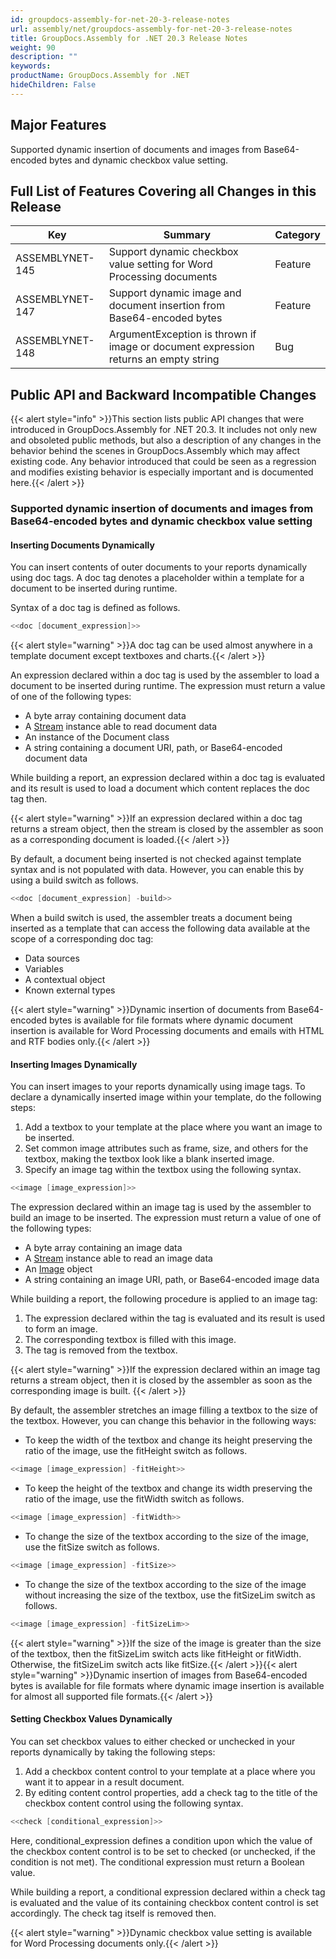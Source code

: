 ```yaml
---
id: groupdocs-assembly-for-net-20-3-release-notes
url: assembly/net/groupdocs-assembly-for-net-20-3-release-notes
title: GroupDocs.Assembly for .NET 20.3 Release Notes
weight: 90
description: ""
keywords: 
productName: GroupDocs.Assembly for .NET
hideChildren: False
---
```

## Major Features

Supported dynamic insertion of documents and images from Base64-encoded bytes and dynamic checkbox value setting.

## Full List of Features Covering all Changes in this Release

| Key | Summary | Category |
| --- | --- | --- |
| ASSEMBLYNET-145  | Support dynamic checkbox value setting for Word Processing documents  | Feature  |
| ASSEMBLYNET-147  | Support dynamic image and document insertion from Base64-encoded bytes  | Feature  |
| ASSEMBLYNET-148  | ArgumentException is thrown if image or document expression returns an empty string  | Bug  |

## Public API and Backward Incompatible Changes

{{< alert style="info" >}}This section lists public API changes that were introduced in GroupDocs.Assembly for .NET 20.3. It includes not only new and obsoleted public methods, but also a description of any changes in the behavior behind the scenes in GroupDocs.Assembly which may affect existing code. Any behavior introduced that could be seen as a regression and modifies existing behavior is especially important and is documented here.{{< /alert >}}

### Supported dynamic insertion of documents and images from Base64-encoded bytes and dynamic checkbox value setting

#### Inserting Documents Dynamically

You can insert contents of outer documents to your reports dynamically using doc tags. A doc tag denotes a placeholder within a template for a document to be inserted during runtime.

Syntax of a doc tag is defined as follows.

```csharp
<<doc [document_expression]>>
```

{{< alert style="warning" >}}A doc tag can be used almost anywhere in a template document except textboxes and charts.{{< /alert >}}

An expression declared within a doc tag is used by the assembler to load a document to be inserted during runtime. The expression must return a value of one of the following types:

*   A byte array containing document data
*   A [Stream](http://msdn.microsoft.com/en-us/library/system.io.stream(v=vs.110).aspx) instance able to read document data
*   An instance of the Document class
*   A string containing a document URI, path, or Base64-encoded document data

While building a report, an expression declared within a doc tag is evaluated and its result is used to load a document which content replaces the doc tag then.

{{< alert style="warning" >}}If an expression declared within a doc tag returns a stream object, then the stream is closed by the assembler as soon as a corresponding document is loaded.{{< /alert >}}

By default, a document being inserted is not checked against template syntax and is not populated with data. However, you can enable this by using a build switch as follows.

```csharp
<<doc [document_expression] -build>>
```

When a build switch is used, the assembler treats a document being inserted as a template that can access the following data available at the scope of a corresponding doc tag:

*   Data sources
*   Variables
*   A contextual object 
*   Known external types 

{{< alert style="warning" >}}Dynamic insertion of documents from Base64-encoded bytes is available for file formats where dynamic document insertion is available for Word Processing documents and emails with HTML and RTF bodies only.{{< /alert >}}

#### Inserting Images Dynamically

You can insert images to your reports dynamically using image tags. To declare a dynamically inserted image within your template, do the following steps:

1.  Add a textbox to your template at the place where you want an image to be inserted.
2.  Set common image attributes such as frame, size, and others for the textbox, making the textbox look like a blank inserted image.
3.  Specify an image tag within the textbox using the following syntax.

```csharp
<<image [image_expression]>>
```

The expression declared within an image tag is used by the assembler to build an image to be inserted. The expression must return a value of one of the following types:

*   A byte array containing an image data
*   A [Stream](http://msdn.microsoft.com/en-us/library/system.io.stream(v=vs.110).aspx) instance able to read an image data
*   An [Image](http://msdn.microsoft.com/en-us/library/system.drawing.image(v=vs.110).aspx) object
*   A string containing an image URI, path, or Base64-encoded image data

While building a report, the following procedure is applied to an image tag:

1.  The expression declared within the tag is evaluated and its result is used to form an image.
2.  The corresponding textbox is filled with this image.
3.  The tag is removed from the textbox.

{{< alert style="warning" >}}If the expression declared within an image tag returns a stream object, then it is closed by the assembler as soon as the corresponding image is built. {{< /alert >}}

By default, the assembler stretches an image filling a textbox to the size of the textbox. However, you can change this behavior in the following ways:

*   To keep the width of the textbox and change its height preserving the ratio of the image, use the fitHeight switch as follows.

```csharp
<<image [image_expression] -fitHeight>>
```

*   To keep the height of the textbox and change its width preserving the ratio of the image, use the fitWidth switch as follows.

```csharp
<<image [image_expression] -fitWidth>>
```

*   To change the size of the textbox according to the size of the image, use the fitSize switch as follows.

```csharp
<<image [image_expression] -fitSize>>
```

*   To change the size of the textbox according to the size of the image without increasing the size of the textbox, use the fitSizeLim switch as follows.

```csharp
<<image [image_expression] -fitSizeLim>>
```

{{< alert style="warning" >}}If the size of the image is greater than the size of the textbox, then the fitSizeLim switch acts like fitHeight or fitWidth. Otherwise, the fitSizeLim switch acts like fitSize.{{< /alert >}}{{< alert style="warning" >}}Dynamic insertion of images from Base64-encoded bytes is available for file formats where dynamic image insertion is available for almost all supported file formats.{{< /alert >}}

#### Setting Checkbox Values Dynamically

You can set checkbox values to either checked or unchecked in your reports dynamically by taking the following steps:

1.  Add a checkbox content control to your template at a place where you want it to appear in a result document.
2.  By editing content control properties, add a check tag to the title of the checkbox content control using the following syntax.

```csharp
<<check [conditional_expression]>>
```

Here, conditional\_expression defines a condition upon which the value of the checkbox content control is to be set to checked (or unchecked, if the condition is not met). The conditional expression must return a Boolean value.

While building a report, a conditional expression declared within a check tag is evaluated and the value of its containing checkbox content control is set accordingly. The check tag itself is removed then.

{{< alert style="warning" >}}Dynamic checkbox value setting is available for Word Processing documents only.{{< /alert >}}
